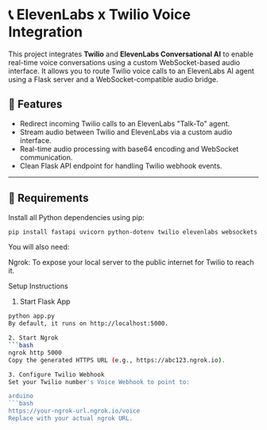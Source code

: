 # 📞 ElevenLabs x Twilio Voice Integration

This project integrates **Twilio** and **ElevenLabs Conversational AI** to enable real-time voice conversations using a custom WebSocket-based audio interface. It allows you to route Twilio voice calls to an ElevenLabs AI agent using a Flask server and a WebSocket-compatible audio bridge.

## 🚀 Features

- Redirect incoming Twilio calls to an ElevenLabs "Talk-To" agent.
- Stream audio between Twilio and ElevenLabs via a custom audio interface.
- Real-time audio processing with base64 encoding and WebSocket communication.
- Clean Flask API endpoint for handling Twilio webhook events.

---

## 🧰 Requirements

Install all Python dependencies using pip:

```bash
pip install fastapi uvicorn python-dotenv twilio elevenlabs websockets
```
You will also need:

Ngrok: To expose your local server to the public internet for Twilio to reach it.

Setup Instructions
1. Start Flask App
```bash
python app.py
By default, it runs on http://localhost:5000.

2. Start Ngrok
```bash
ngrok http 5000
Copy the generated HTTPS URL (e.g., https://abc123.ngrok.io).

3. Configure Twilio Webhook
Set your Twilio number's Voice Webhook to point to:

arduino
```bash
https://your-ngrok-url.ngrok.io/voice
Replace with your actual ngrok URL.
